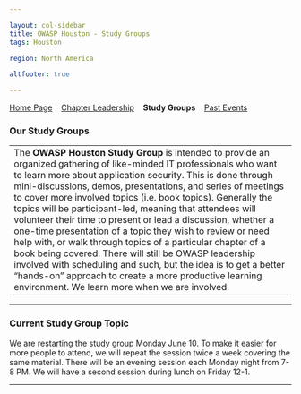 ```yaml
---

layout: col-sidebar
title: OWASP Houston - Study Groups
tags: Houston

region: North America

altfooter: true

---
```


[Home Page](index.md)
&nbsp;&nbsp;&nbsp;[Chapter Leadership](leaders.md)
&nbsp;&nbsp;&nbsp;<strong>Study Groups</strong>
&nbsp;&nbsp;&nbsp;[Past Events](pastevents.md)


### Our Study Groups ###

<table>
  <tr><td width="80%">
    The <strong>OWASP Houston Study Group</strong> is intended to provide an organized gathering of like-minded IT professionals who want to learn more about application security.   This is done through mini-discussions, demos, presentations, and series of meetings to cover more involved topics (i.e. book topics).   Generally the topics will be participant-led, meaning that attendees will volunteer their time to present or lead a discussion, whether a one-time presentation of a topic they wish to review or need help with, or walk through topics of a particular chapter of a book being covered.  There will still be OWASP leadership involved with scheduling and such, but the idea is to get a better “hands-on” approach to create a more productive learning environment.  We learn more when we are involved.</td>
  </tr>
</table>

----

### Current Study Group Topic ###

We are restarting the study group Monday June 10. To make it easier for more people to attend, we will repeat the session twice a week covering the same material. There will be an evening session each Monday night from 7-8 PM. We will have a second session during lunch on Friday 12-1.

----

